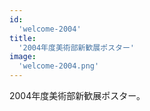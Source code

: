 ```yaml
---
id:
  'welcome-2004'
title:
  '2004年度美術部新歓展ポスター'
image:
  'welcome-2004.png'
---
```


2004年度美術部新歓展ポスター。
